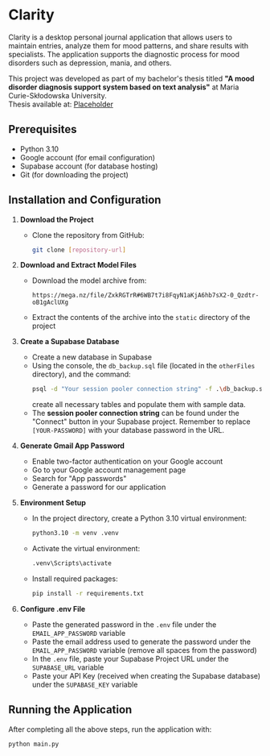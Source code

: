 # Clarity

Clarity is a desktop personal journal application that allows users to maintain entries, analyze them for mood patterns, and share results with specialists. The application supports the diagnostic process for mood disorders such as depression, mania, and others.

This project was developed as part of my bachelor's thesis titled **"A mood disorder diagnosis support system based on text analysis"** at Maria Curie-Skłodowska University.  
Thesis available at: [Placeholder](https://www.linkedin.com/in/nazar-kuziv/)

## Prerequisites

- Python 3.10
- Google account (for email configuration)
- Supabase account (for database hosting)
- Git (for downloading the project)

## Installation and Configuration

1. **Download the Project**
   - Clone the repository from GitHub:
     ```bash
     git clone [repository-url]
     ```

2. **Download and Extract Model Files**
   - Download the model archive from:
     ```
     https://mega.nz/file/ZxkRGTrR#6WB7t7i8FqyN1aKjA6hb7sX2-0_Qzdtr-oB1gAclUXg
     ```
   - Extract the contents of the archive into the `static` directory of the project

3. **Create a Supabase Database**
   - Create a new database in Supabase
   - Using the console, the `db_backup.sql` file (located in the `otherFiles` directory), and the command:
     ```bash
     psql -d "Your session pooler connection string" -f .\db_backup.sql
     ```
     create all necessary tables and populate them with sample data.
   - The **session pooler connection string** can be found under the "Connect" button in your Supabase project. Remember to replace `[YOUR-PASSWORD]` with your database password in the URL.

4. **Generate Gmail App Password**
   - Enable two-factor authentication on your Google account
   - Go to your Google account management page
   - Search for "App passwords"
   - Generate a password for our application

5. **Environment Setup**
   - In the project directory, create a Python 3.10 virtual environment:
     ```bash
     python3.10 -m venv .venv
     ```
   - Activate the virtual environment:
     ```bash
     .venv\Scripts\activate
     ```
   - Install required packages:
     ```bash
     pip install -r requirements.txt
     ```

6. **Configure .env File**
   - Paste the generated password in the `.env` file under the `EMAIL_APP_PASSWORD` variable
   - Paste the email address used to generate the password under the `EMAIL_APP_PASSWORD` variable (remove all spaces from the password)
   - In the `.env` file, paste your Supabase Project URL under the `SUPABASE_URL` variable
   - Paste your API Key (received when creating the Supabase database) under the `SUPABASE_KEY` variable

## Running the Application

After completing all the above steps, run the application with:

```bash
python main.py